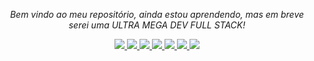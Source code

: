 <p align="center">
  <i>Bem vindo ao meu repositório, ainda estou aprendendo, mas em breve serei uma ULTRA MEGA DEV FULL STACK!</i>

<p align="center">
  <a href= "https://github.com/Milafreire/">
    <img src="https://img.icons8.com/material-outlined/30/689d6a/source-code.png"/>
  </a>
  <a href= "https://www.linkedin.com/in/camilabsfreire/">
    <img src="https://img.icons8.com/material-outlined/30/689d6a/linkedin.png"/>
  </a>
  <a href= "https://twitter.com/camissfreire">
    <img src="https://img.icons8.com/material-outlined/30/689d6a/twitter.png"/>
  </a>
    <a href="https://www.youtube.com/channel/UCtvPojc6U8mXRjg2f1e6kIA">
    <img src="https://img.icons8.com/material-outlined/30/689d6a/youtube-play.png"/>
  </a>
  <a href="https://www.twitch.tv/camilabsf">
    <img src="https://img.icons8.com/material-outlined/24/689d6a/twitch.png"/>
  </a>
  <a href="mailto:camilabsfreire@gmail.com">
    <img src="https://img.icons8.com/ios-glyphs/30/689d6a/physics.png"/>
  </a>
  <a href="https://stackexchange.com/users/22053644/mila-freire">
    <img src="https://img.icons8.com/metro/26/689d6a/stackoverflow.png"/>
  </a>
</p>

